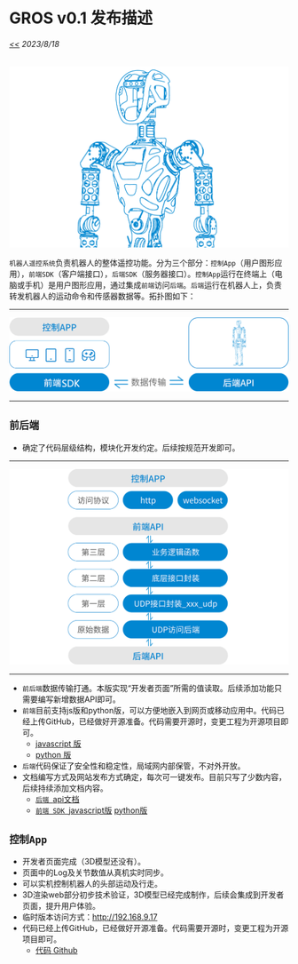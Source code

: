 # GROS v0.1 发布描述
###### [<<](readme.md) 2023/8/18 

![](pics/gr1half.png)

`机器人遥控系统`负责机器人的整体遥控功能。分为三个部分：`控制App`（用户图形应用），`前端SDK`（客户端接口），`后端SDK`（服务器接口）。`控制App`运行在终端上（电脑或手机）是用户图形应用，通过集成`前端`访问`后端`。`后端`运行在机器人上，负责转发机器人的运动命令和传感器数据等。拓扑图如下：  

---

![](pics/v0.1_1.png)

---

## `前后端`
*  确定了代码层级结构，模块化开发约定。后续按规范开发即可。  

---

![](pics/v0.1_2.png)

---

* `前后端`数据传输打通。本版实现“开发者页面”所需的值读取。后续添加功能只需要编写新增数据API即可。
* `前端`目前支持js版和python版，可以方便地嵌入到网页或移动应用中。代码已经上传GitHub，已经做好开源准备。代码需要开源时，变更工程为开源项目即可。  
  * [javascript 版](https://github.com/FFTAI/gros_client_js)
  * [python 版](https://github.com/FFTAI/gros_client_py)
* `后端`代码保证了安全性和稳定性，局域网内部保管，不对外开放。
* 文档编写方式及网站发布方式确定，每次可一键发布。目前只写了少数内容，后续持续添加文档内容。
  * [`后端 `api文档](docs/python_docs/index.md)
  * [`前端 SDK `javascript版](docs/js_docs/modules.md) [python版](docs/python_docs/index.md)

## `控制App`
* 开发者页面完成（3D模型还没有）。
* 页面中的Log及关节数值从真机实时同步。
* 可以实机控制机器人的头部运动及行走。
* 3D渲染web部分初步技术验证，3D模型已经完成制作，后续会集成到开发者页面，提升用户体验。
* 临时版本访问方式：http://192.168.9.17
* 代码已经上传GitHub，已经做好开源准备。代码需要开源时，变更工程为开源项目即可。
  * [代码 Github](https://github.com/FFTAI/gros_app)